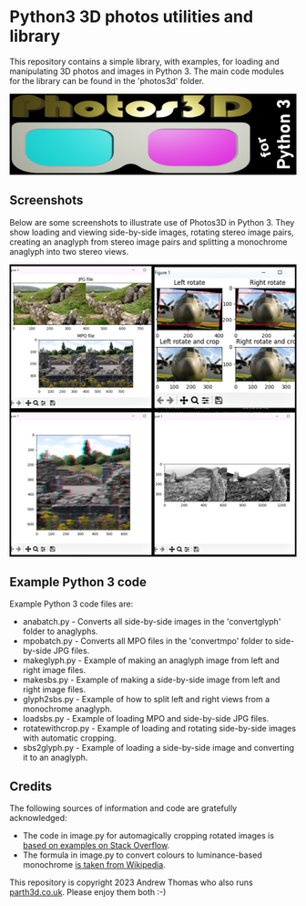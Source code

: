 # Python3 3D photos utilities and library

This repository contains a simple library, with examples, for loading and manipulating 3D photos and images in Python 3. The main code modules for the library can be found in the 'photos3d' folder.

<p align="center"><img src="markdownstuff/photos3d.png" alt="photos3d logo" /></p>

## Screenshots

Below are some screenshots to illustrate use of Photos3D in Python 3. They show loading and viewing side-by-side images, rotating stereo image pairs, creating an anaglyph from stereo image pairs and splitting a monochrome anaglyph into two stereo views.

<p align="center"><img src="markdownstuff/photos3dcollage.jpg" width="512" height="512" alt="Example output for rotating and cropping" /></p>

## Example Python 3 code

Example Python 3 code files are:

* anabatch.py - Converts all side-by-side images in the 'convertglyph' folder to anaglyphs.
* mpobatch.py - Converts all MPO files in the 'convertmpo' folder to side-by-side JPG files.
* makeglyph.py - Example of making an anaglyph image from left and right image files.
* makesbs.py - Example of making a side-by-side image from left and right image files.
* glyph2sbs.py - Example of how to split left and right views from a monochrome anaglyph.
* loadsbs.py - Example of loading MPO and side-by-side JPG files.
* rotatewithcrop.py - Example of loading and rotating side-by-side images with automatic cropping.
* sbs2glyph.py - Example of loading a side-by-side image and converting it to an anaglyph.

## Credits

The following sources of information and code are gratefully acknowledged:

* The code in image.py for automagically cropping rotated images is [based on examples on Stack Overflow](https://stackoverflow.com/questions/16702966/rotate-image-and-crop-out-black-borders).
* The formula in image.py to convert colours to luminance-based monochrome [is taken from Wikipedia](https://en.wikipedia.org/wiki/Grayscale).

This repository is copyright 2023 Andrew Thomas who also runs [parth3d.co.uk](https://parth3d.co.uk). Please enjoy them both :-)
